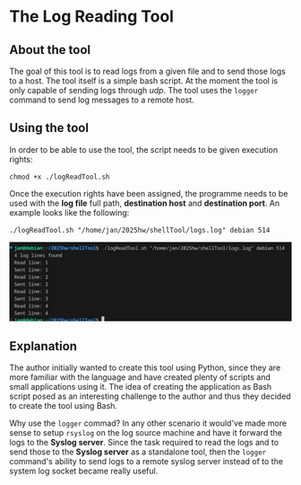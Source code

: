 # The Log Reading Tool

## About the tool
The goal of this tool is to read logs from a given file and to send those logs to a host. The tool itself is a simple bash script. At the moment the tool is only capable of sending logs through *udp*. The tool uses the ```logger``` command to send log messages to a remote host.


## Using the tool

In order to be able to use the tool, the script needs to be given execution rights:
```
chmod +x ./logReadTool.sh
```

Once the execution rights have been assigned, the programme needs to be used with the **log file** full path, **destination host** and **destination port**. An example looks like the following:
```
./logReadTool.sh "/home/jan/2025hw/shellTool/logs.log" debian 514
```
![Image showing the Log Reading Tool the count of found logs and the progress on sending those.](./../img/logReadTool.png)

## Explanation
The author initially wanted to create this tool using Python, since they are more familiar with the language and have created plenty of scripts and small applications using it. The idea of creating the application as Bash script posed as an interesting challenge to the author and thus they decided to create the tool using Bash.

Why use the ```logger``` commad? In any other scenario it would've made more sense to setup ```rsyslog``` on the log source machine and have it forward the logs to the **Syslog server**. Since the task required to read the logs and to send those to the **Syslog server** as a standalone tool, then the ```logger``` command's ability to send logs to a remote syslog server instead of to the system log socket became really useful.